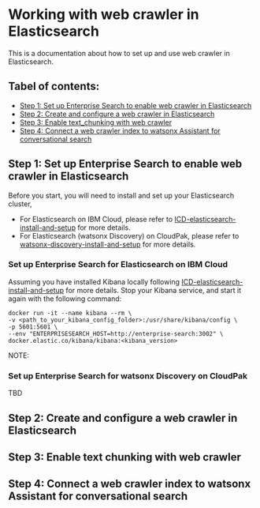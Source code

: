 # Working with web crawler in Elasticsearch
This is a documentation about how to set up and use web crawler in Elasticsearch.

## Tabel of contents:
* [Step 1: Set up Enterprise Search to enable web crawler in Elasticsearch]()
* [Step 2: Create and configure a web crawler in Elasticsearch]()
* [Step 3: Enable text_chunking with web crawler]()
* [Step 4: Connect a web crawler index to watsonx Assistant for conversational search]()

## Step 1: Set up Enterprise Search to enable web crawler in Elasticsearch
Before you start, you will need to install and set up your Elasticsearch cluster,
* For Elasticsearch on IBM Cloud, please refer to [ICD-elasticsearch-install-and-setup](../../docs/elasticsearch-install-and-setup/ICD_Elasticsearch_install_and_setup.md) for more details.
* For Elasticsearch (watsonx Discovery) on CloudPak, please refer to [watsonx-discovery-install-and-setup](../../docs/elasticsearch-install-and-setup/watsonx_discovery_install_and_setup.md) for more details.

### Set up Enterprise Search for Elasticsearch on IBM Cloud 
Assuming you have installed Kibana locally following [ICD-elasticsearch-install-and-setup](../../docs/elasticsearch-install-and-setup/ICD_Elasticsearch_install_and_setup.md) for more details.
Stop your Kibana service, and start it again with the following command:
```shell
docker run -it --name kibana --rm \
-v <path_to_your_kibana_config_folder>:/usr/share/kibana/config \
-p 5601:5601 \
--env "ENTERPRISESEARCH_HOST=http://enterprise-search:3002" \
docker.elastic.co/kibana/kibana:<kibana_version>
```
NOTE: 

### Set up Enterprise Search for watsonx Discovery on CloudPak
TBD

## Step 2: Create and configure a web crawler in Elasticsearch

## Step 3: Enable text chunking with web crawler

## Step 4: Connect a web crawler index to watsonx Assistant for conversational search